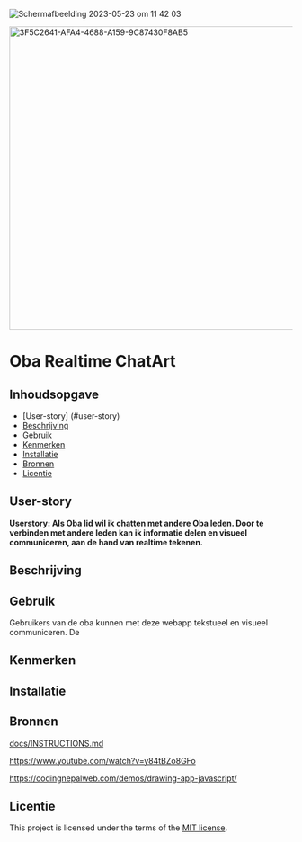 ![Schermafbeelding 2023-05-23 om 11 42 03](https://github.com/Stefan-Espant/connecting-people-realtime-web-app-oba/assets/89298385/1d27b143-98e1-4a49-bf33-d7a7a25d62c0)



<img width="540" alt="3F5C2641-AFA4-4688-A159-9C87430F8AB5" src="https://github.com/jtoufik/connecting-people-realtime-web-app-oba/assets/94745953/0f9be9b8-f0e3-42f4-99cc-d3222a79bf6a">

# Oba Realtime ChatArt 
<!-- Geef je project een titel en schrijf in één zin wat het is -->

## Inhoudsopgave

  * [User-story] (#user-story)
  * [Beschrijving](#beschrijving)
  * [Gebruik](#gebruik)
  * [Kenmerken](#kenmerken)
  * [Installatie](#installatie)
  * [Bronnen](#bronnen)
  * [Licentie](#licentie)
  
## User-story

**Userstory: Als Oba lid wil ik chatten met andere Oba leden. Door te verbinden met andere leden kan ik informatie delen en visueel communiceren, aan de hand van realtime tekenen.**

## Beschrijving
<!-- Bij Beschrijving staat kort beschreven wat voor project het is en wat je hebt gemaakt -->
<!-- Voeg een mooie poster visual toe 📸 -->
<!-- Voeg een link toe naar Github Pages 🌐-->



## Gebruik
<!-- Bij Gebruik staat de user story, hoe het werkt en wat je er mee kan. -->

Gebruikers van de oba kunnen met deze webapp tekstueel en visueel communiceren. De  

## Kenmerken
<!-- Bij Kenmerken staat welke technieken zijn gebruikt en hoe. Wat is de HTML structuur? Wat zijn de belangrijkste dingen in CSS? Wat is er met JS gedaan en hoe? Misschien heb je iets met NodeJS gedaan, of heb je een framwork of library gebruikt? -->


## Installatie
<!-- Bij Instalatie staat hoe een andere developer aan jouw repo kan werken -->

## Bronnen
[docs/INSTRUCTIONS.md](docs/INSTRUCTIONS.md)

https://www.youtube.com/watch?v=y84tBZo8GFo 

https://codingnepalweb.com/demos/drawing-app-javascript/

## Licentie

This project is licensed under the terms of the [MIT license](./LICENSE).
